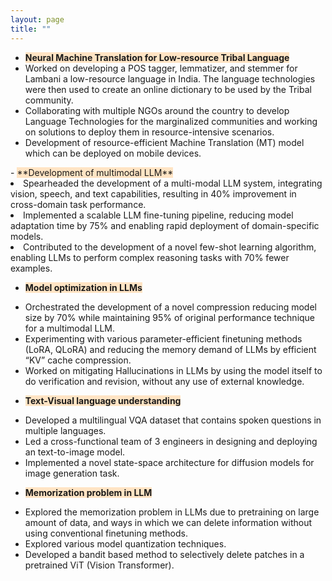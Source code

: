 ```yaml
---
layout: page
title: "" 
---
```

<ul>
 <li><span style="background-color: bisque"><strong>Neural Machine Translation for Low-resource Tribal Language</strong></span>&nbsp;</li>     
    <li>Worked on developing a POS tagger, lemmatizer, and stemmer for Lambani a low-resource language in India. The language technologies were then used to create an online dictionary to be used by the Tribal community.</li>
    <li>Collaborating with multiple NGOs around the country to develop Language Technologies for the marginalized communities and working on solutions to deploy them in resource-intensive scenarios.</li>
    <li>Development of resource-efficient Machine Translation (MT) model which can be deployed on mobile devices.</li>
</ul>
- <span style="background-color: bisque">**Development of multimodal LLM**</span>&nbsp; 
    <li>Spearheaded the development of a multi-modal LLM system, integrating vision, speech, and text capabilities, resulting
    in 40% improvement in cross-domain task performance.</li>
    <li>Implemented a scalable LLM fine-tuning pipeline, reducing model adaptation time by 75% and enabling rapid deployment of domain-specific models.</li>
    <li>Contributed to the development of a novel few-shot learning algorithm, enabling LLMs to perform complex reasoning tasks with 70% fewer examples.</li>

- <span style="background-color: bisque">**Model optimization in LLMs**</span>&nbsp;    
    <li>Orchestrated the development of a novel compression reducing model size by 70% while maintaining 95% of original performance technique for a multimodal LLM.</li>
    <li>Experimenting with various parameter-efficient finetuning methods (LoRA, QLoRA) and reducing the memory demand of LLMs by efficient “KV” cache compression.</li>
    <li>Worked on mitigating Hallucinations in LLMs by using the model itself to do verification and revision, without any use of external knowledge.</li>

- <span style="background-color: bisque">**Text-Visual language understanding**</span>&nbsp;    
    <li>Developed a multilingual VQA dataset that contains spoken questions in multiple languages.</li>
    <li>Led a cross-functional team of 3 engineers in designing and deploying an text-to-image model.</li>
    <li>Implemented a novel state-space architecture for diffusion models for image generation task.</li>

- <span style="background-color: bisque">**Memorization problem in LLM**</span>&nbsp; 
    <li>Explored the memorization problem in LLMs due to pretraining on large amount of data, and ways in which we can delete information without using conventional finetuning methods.</li>
    <li>Explored various model quantization techniques.</li>
    <li>Developed a bandit based method to selectively delete patches in a pretrained ViT (Vision Transformer).</li>
